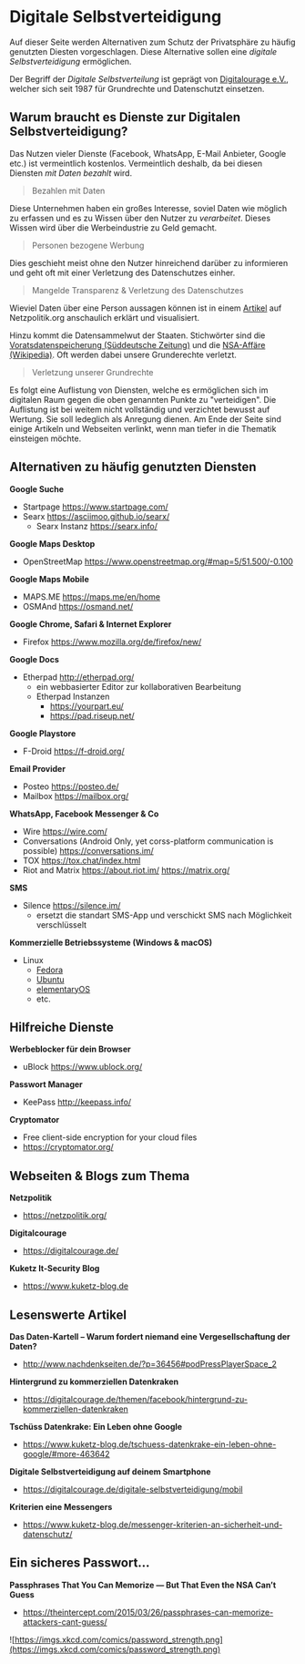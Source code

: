 # Digitale Selbstverteidigung
<!-- toc -->
Auf dieser Seite werden Alternativen zum Schutz der Privatsphäre zu häufig genutzten Diesten vorgeschlagen. Diese Alternative sollen eine *digitale Selbstverteidigung* ermöglichen.

Der Begriff der *Digitale Selbstverteilung* ist geprägt von [Digitalourage e.V.](https://digitalcourage.de/digitale-selbstverteidigung), welcher sich seit 1987 für Grundrechte und Datenschutzt einsetzen.

## Warum braucht es Dienste zur Digitalen Selbstverteidigung?

Das Nutzen vieler Dienste (Facebook, WhatsApp, E-Mail Anbieter, Google etc.) ist vermeintlich kostenlos. Vermeintlich deshalb, da bei diesen Diensten *mit Daten bezahlt* wird. 

> Bezahlen mit Daten

Diese Unternehmen haben ein großes Interesse, soviel Daten wie möglich zu erfassen und es zu Wissen über den Nutzer zu *verarbeitet*. Dieses Wissen wird über die Werbeindustrie zu Geld gemacht.

> Personen bezogene Werbung

Dies geschieht meist ohne den Nutzer hinreichend darüber zu informieren und geht oft mit einer Verletzung des Datenschutzes einher.

> Mangelde Transparenz & Verletzung des Datenschutzes

Wieviel Daten über eine Person aussagen können ist in einem  [Artikel](https://netzpolitik.org/2014/metadaten-wie-dein-unschuldiges-smartphone-fast-dein-ganzes-leben-an-den-geheimdienst-uebermittelt/) auf Netzpolitik.org anschaulich erklärt und visualisiert.

Hinzu kommt die Datensammelwut der Staaten. Stichwörter sind die [Voratsdatenspeicherung (Süddeutsche Zeitung)](http://www.sueddeutsche.de/digital/freiheit-versus-sicherheit-was-sie-ueber-die-vorratsdatenspeicherung-wissen-sollten-1.2438333) und die [NSA-Affäre (Wikipedia)](https://de.wikipedia.org/wiki/Globale_%C3%9Cberwachungs-_und_Spionageaff%C3%A4re). Oft werden dabei unsere Grunderechte verletzt.

> Verletzung unserer Grundrechte

Es folgt eine Auflistung von Diensten, welche es ermöglichen sich im digitalen Raum gegen die oben genannten Punkte zu "verteidigen". Die Auflistung ist bei weitem nicht vollständig und verzichtet bewusst auf Wertung. Sie soll ledeglich als Anregung dienen. Am Ende der Seite sind einige Artikeln und Webseiten verlinkt, wenn man tiefer in die Thematik einsteigen möchte.

## Alternativen zu häufig genutzten Diensten

**Google Suche**

- Startpage https://www.startpage.com/
- Searx https://asciimoo.github.io/searx/
  - Searx Instanz https://searx.info/

**Google Maps Desktop**

- OpenStreetMap https://www.openstreetmap.org/#map=5/51.500/-0.100

**Google Maps Mobile**

- MAPS.ME https://maps.me/en/home
- OSMAnd https://osmand.net/

**Google Chrome, Safari & Internet Explorer**

- Firefox https://www.mozilla.org/de/firefox/new/

**Google Docs**

- Etherpad http://etherpad.org/
  - ein webbasierter Editor zur kollaborativen Bearbeitung 
  - Etherpad Instanzen
    - https://yourpart.eu/
    - https://pad.riseup.net/

**Google Playstore**

- F-Droid https://f-droid.org/

**Email Provider**

- Posteo https://posteo.de/
- Mailbox https://mailbox.org/

**WhatsApp, Facebook Messenger & Co**

- Wire https://wire.com/
- Conversations (Android Only, yet corss-platform communication is possible) https://conversations.im/
- TOX https://tox.chat/index.html
- Riot and Matrix https://about.riot.im/ https://matrix.org/

**SMS**

- Silence https://silence.im/
  - ersetzt die standart SMS-App und verschickt SMS nach Möglichkeit verschlüsselt

**Kommerzielle Betriebssysteme (Windows & macOS)**

- Linux 
  - [Fedora](https://getfedora.org/)
  - [Ubuntu](https://www.ubuntu.com/)
  - [elementaryOS](https://elementary.io/)
  - etc.

## Hilfreiche Dienste

**Werbeblocker für dein Browser** 

- uBlock https://www.ublock.org/

**Passwort Manager**

- KeePass http://keepass.info/

**Cryptomator**

- Free client-side encryption for your cloud files
- https://cryptomator.org/

## Webseiten & Blogs zum Thema

**Netzpolitik**

- https://netzpolitik.org/

**Digitalcourage**

- https://digitalcourage.de/

**Kuketz It-Security Blog**

- https://www.kuketz-blog.de

## Lesenswerte Artikel

**Das Daten-Kartell – Warum fordert niemand eine Vergesellschaftung der Daten?**

- http://www.nachdenkseiten.de/?p=36456#podPressPlayerSpace_2

**Hintergrund zu kommerziellen Datenkraken**

- https://digitalcourage.de/themen/facebook/hintergrund-zu-kommerziellen-datenkraken

**Tschüss Datenkrake: Ein Leben ohne Google**

- https://www.kuketz-blog.de/tschuess-datenkrake-ein-leben-ohne-google/#more-463642

**Digitale Selbstverteidigung auf deinem Smartphone**

- https://digitalcourage.de/digitale-selbstverteidigung/mobil

**Kriterien eine Messengers**

- https://www.kuketz-blog.de/messenger-kriterien-an-sicherheit-und-datenschutz/

## Ein sicheres Passwort...

**Passphrases That You Can Memorize — But That Even the NSA Can’t Guess**

- https://theintercept.com/2015/03/26/passphrases-can-memorize-attackers-cant-guess/

![https://imgs.xkcd.com/comics/password_strength.png](https://imgs.xkcd.com/comics/password_strength.png)
